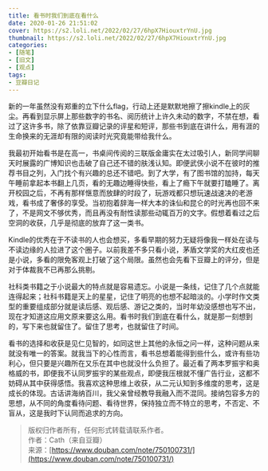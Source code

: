 ```yaml
---
title: 看书时我们到底在看什么
date: 2020-01-26 21:51:02
cover: https://s2.loli.net/2022/02/27/6hpX7HiouxtrYnU.jpg
thumbnail: https://s2.loli.net/2022/02/27/6hpX7HiouxtrYnU.jpg
categories:
- [随笔]
- [旧文]
- [观点]
tags:
- 豆瓣日记
---
```

新的一年虽然没有郑重的立下什么flag，行动上还是默默地擦了擦kindle上的灰尘。再看到显示屏上那些数字的书名、阅历统计上许久未动的数字，不禁在想，看过了这许多书，除了依靠豆瓣记录的评星和短评，那些书到底在讲什么，用有涯的生命换来的无涯却有限的阅读时光究竟能带给我什么。

<!--more-->

我最初开始看书是在高一，书桌间传阅的三联版金庸实在太过吸引人，新同学间聊天时展露的广博知识也击破了自己还不错的肤浅认知。即便武侠小说不在彼时的推荐书目之列，入门找个有兴趣的总还不错吧。到了大学，有了图书馆的加持，每天午睡前拿起本书翻上几页，看的无趣边睡得快些，看上了瘾下午就要打瞌睡了。离开校园之后，不再有那样惬意而放肆的时段了，玩游戏都只想玩速战速决的老游戏，看书成了奢侈的享受。当初抱着辞海一样大本的诛仙和昆仑的时光再也回不来了，不是网文不够优秀，而且再没有耐性读那些动辄百万的文字。假想着看过之后空洞的收获，几乎是彻底的放弃了这一类书。

Kindle的优秀在于不读书的人也会想买，多看早期的努力无疑将像我一样处在读与不读边缘的人拉进了这个圈子。以前我差不多只看小说，茅盾文学奖的大红皮也还是小说，多看的限免客观上打破了这个局限。虽然也会先看下豆瓣上的评分，但是对于体裁我不已再那么挑剔。

社科类书籍之于小说最大的特点就是容易遗忘。小说是一条线，记住了几个点就能连得起来；社科书籍是天上的星星，记住了明亮的也想不起暗淡的。小学时作文类型的重要组成部分就是读后感、观后感、游记之类的，当时年幼没感想也写不出，现在才知道这应用文原来要这么用。看书时我们到底在看什么，就是那一刻想到的，写下来也就留住了。留住了思考，也就留住了时间。

看书的选择和收获是见仁见智的，如同这世上其他的永恒之问一样，这种问题从来就没有唯一的答案。就我当下的心性而言，看书总想着能得到些什么，或许有些功利心，但只要是兴趣所在又乐在其中也就没什么负担了。最近看了两本罗振宇和奥格威的书，即便我不认同罗振宇的某些观点，即便我压根就不懂广告行业，这都不妨碍从其中获得感悟。我喜欢这种思维上收获，从二元认知到多维度的思考，这是成长的体现。古话讲海纳百川，我父亲曾经教导我融入而不混同。接纳包容多方的思想，从不同的角度看待问题、看待世界，保持独立而不特立的思考，不否定、不盲从，这是我时下认同而追求的方向。

>版权归作者所有，任何形式转载请联系作者。  
>作者：Cath（来自豆瓣）  
>来源：[https://www.douban.com/note/750100731/](https://www.douban.com/note/750100731/)
